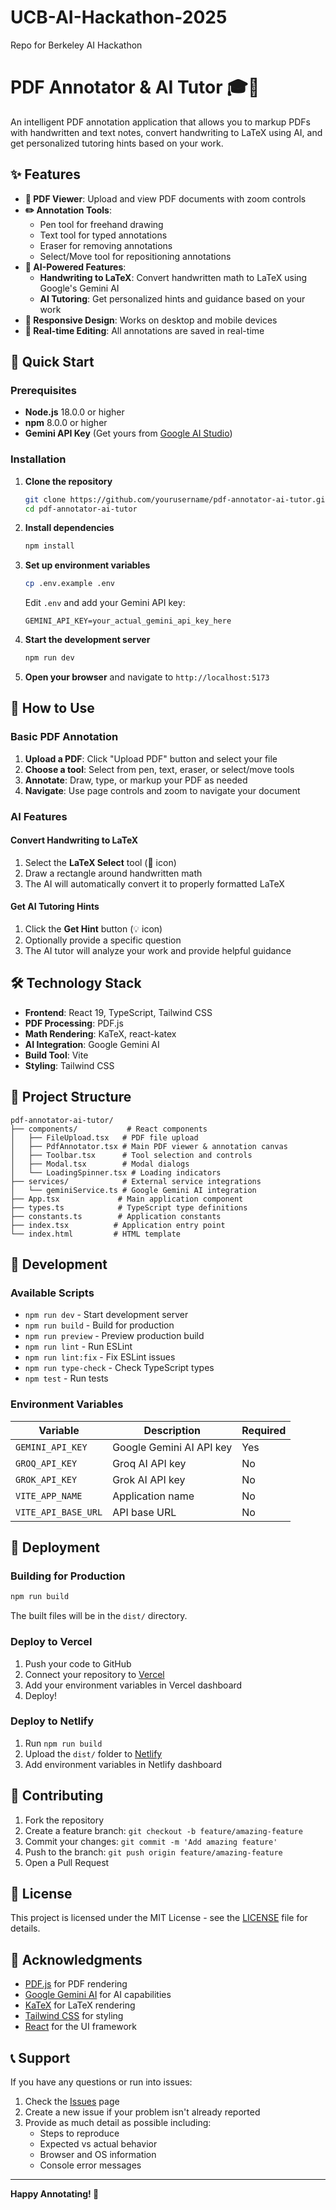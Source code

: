 # UCB-AI-Hackathon-2025
Repo for Berkeley AI Hackathon

# PDF Annotator & AI Tutor 🎓📝

An intelligent PDF annotation application that allows you to markup PDFs with handwritten and text notes, convert handwriting to LaTeX using AI, and get personalized tutoring hints based on your work.

## ✨ Features

- **📄 PDF Viewer**: Upload and view PDF documents with zoom controls
- **✏️ Annotation Tools**: 
  - Pen tool for freehand drawing
  - Text tool for typed annotations
  - Eraser for removing annotations
  - Select/Move tool for repositioning annotations
- **🤖 AI-Powered Features**:
  - **Handwriting to LaTeX**: Convert handwritten math to LaTeX using Google's Gemini AI
  - **AI Tutoring**: Get personalized hints and guidance based on your work
- **📱 Responsive Design**: Works on desktop and mobile devices
- **💾 Real-time Editing**: All annotations are saved in real-time

## 🚀 Quick Start

### Prerequisites

- **Node.js** 18.0.0 or higher
- **npm** 8.0.0 or higher
- **Gemini API Key** (Get yours from [Google AI Studio](https://aistudio.google.com/app/apikey))

### Installation

1. **Clone the repository**
   ```bash
   git clone https://github.com/yourusername/pdf-annotator-ai-tutor.git
   cd pdf-annotator-ai-tutor
   ```

2. **Install dependencies**
   ```bash
   npm install
   ```

3. **Set up environment variables**
   ```bash
   cp .env.example .env
   ```
   Edit `.env` and add your Gemini API key:
   ```env
   GEMINI_API_KEY=your_actual_gemini_api_key_here
   ```

4. **Start the development server**
   ```bash
   npm run dev
   ```

5. **Open your browser** and navigate to `http://localhost:5173`

## 🎯 How to Use

### Basic PDF Annotation

1. **Upload a PDF**: Click "Upload PDF" button and select your file
2. **Choose a tool**: Select from pen, text, eraser, or select/move tools
3. **Annotate**: Draw, type, or markup your PDF as needed
4. **Navigate**: Use page controls and zoom to navigate your document

### AI Features

#### Convert Handwriting to LaTeX
1. Select the **LaTeX Select** tool (📐 icon)
2. Draw a rectangle around handwritten math
3. The AI will automatically convert it to properly formatted LaTeX

#### Get AI Tutoring Hints
1. Click the **Get Hint** button (💡 icon)
2. Optionally provide a specific question
3. The AI tutor will analyze your work and provide helpful guidance

## 🛠️ Technology Stack

- **Frontend**: React 19, TypeScript, Tailwind CSS
- **PDF Processing**: PDF.js
- **Math Rendering**: KaTeX, react-katex
- **AI Integration**: Google Gemini AI
- **Build Tool**: Vite
- **Styling**: Tailwind CSS

## 📁 Project Structure

```
pdf-annotator-ai-tutor/
├── components/           # React components
│   ├── FileUpload.tsx   # PDF file upload
│   ├── PdfAnnotator.tsx # Main PDF viewer & annotation canvas
│   ├── Toolbar.tsx      # Tool selection and controls
│   ├── Modal.tsx        # Modal dialogs
│   └── LoadingSpinner.tsx # Loading indicators
├── services/            # External service integrations
│   └── geminiService.ts # Google Gemini AI integration
├── App.tsx             # Main application component
├── types.ts            # TypeScript type definitions
├── constants.ts        # Application constants
├── index.tsx          # Application entry point
└── index.html         # HTML template
```

## 🔧 Development

### Available Scripts

- `npm run dev` - Start development server
- `npm run build` - Build for production
- `npm run preview` - Preview production build
- `npm run lint` - Run ESLint
- `npm run lint:fix` - Fix ESLint issues
- `npm run type-check` - Check TypeScript types
- `npm test` - Run tests

### Environment Variables

| Variable | Description | Required |
|----------|-------------|----------|
| `GEMINI_API_KEY` | Google Gemini AI API key | Yes |
| `GROQ_API_KEY` | Groq AI API key | No |
| `GROK_API_KEY` | Grok AI API key | No |
| `VITE_APP_NAME` | Application name | No |
| `VITE_API_BASE_URL` | API base URL | No |

## 🚀 Deployment

### Building for Production

```bash
npm run build
```

The built files will be in the `dist/` directory.

### Deploy to Vercel

1. Push your code to GitHub
2. Connect your repository to [Vercel](https://vercel.com)
3. Add your environment variables in Vercel dashboard
4. Deploy!

### Deploy to Netlify

1. Run `npm run build`
2. Upload the `dist/` folder to [Netlify](https://netlify.com)
3. Add environment variables in Netlify dashboard

## 🤝 Contributing

1. Fork the repository
2. Create a feature branch: `git checkout -b feature/amazing-feature`
3. Commit your changes: `git commit -m 'Add amazing feature'`
4. Push to the branch: `git push origin feature/amazing-feature`
5. Open a Pull Request

## 📝 License

This project is licensed under the MIT License - see the [LICENSE](LICENSE) file for details.

## 🙏 Acknowledgments

- [PDF.js](https://mozilla.github.io/pdf.js/) for PDF rendering
- [Google Gemini AI](https://ai.google.dev/) for AI capabilities
- [KaTeX](https://katex.org/) for LaTeX rendering
- [Tailwind CSS](https://tailwindcss.com/) for styling
- [React](https://react.dev/) for the UI framework

## 📞 Support

If you have any questions or run into issues:

1. Check the [Issues](https://github.com/yourusername/pdf-annotator-ai-tutor/issues) page
2. Create a new issue if your problem isn't already reported
3. Provide as much detail as possible including:
   - Steps to reproduce
   - Expected vs actual behavior
   - Browser and OS information
   - Console error messages

---

**Happy Annotating! 🎉**
